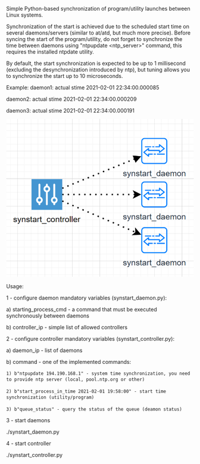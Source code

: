 Simple Python-based synchronization of program/utility launches between Linux systems.

Synchronization of the start is achieved due to the scheduled start time on several daemons/servers (similar to at/atd, but much more precise). Before syncing the start of the program/utility, do not forget to synchronize the time between daemons using "ntpupdate <ntp_server>" command, this requires the installed ntpdate utility.

By default, the start synchronization is expected to be up to 1 millisecond (excluding the desynchronization introduced by ntp), but tuning allows you to synchronize the start up to 10 microseconds.

Example:
 daemon1: actual stime 2021-02-01 22:34:00.000085
 
 daemon2: actual stime 2021-02-01 22:34:00.000209
 
 daemon3: actual stime 2021-02-01 22:34:00.000191

![alt text](https://raw.githubusercontent.com/w3ril/synstart/main/synstart.png)

Usage:

1 - configure daemon mandatory variables (synstart_daemon.py):
   
   a) starting_process_cmd - a command that must be executed synchronously between daemons
   
   b) controller_ip - simple list of allowed controllers
   
2 - configure controller mandatory variables (synstart_controller.py):

  a) daemon_ip - list of daemons
  
  b) command - one of the implemented commands:
  
    1) b"ntpupdate 194.190.168.1" - system time synchronization, you need to provide ntp server (local, pool.ntp.org or other)
    
    2) b"start_process_in_time 2021-02-01 19:58:00" - start time synchronization (utility/program)
    
    3) b"queue_status" - query the status of the queue (deamon status)
    
3 - start daemons

   ./synstart_daemon.py
  
4 - start controller

   ./synstart_controller.py
  
